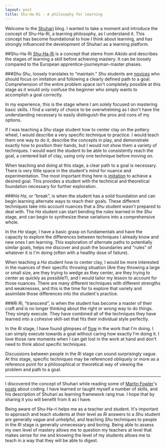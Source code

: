 ```yaml
---
layout: post
title: Shu-Ha-Ri - A philosophy for learning
---
```


Welcome to the [Shuhari](http://shuhari.io) blog.  I wanted to take a moment and introduce the concept of Shu-Ha-Ri, a learning philosophy, as I understand it. This concept has become foundational to how I think about learning, and has strongly influenced the development of Shuhari as a learning platform.

##Shu-Ha-Ri
[Shu-Ha-Ri](http://en.wikipedia.org/wiki/Shuhari) is a concept that stems from Aikido and describes the stages of learning a skill before achieving mastery. It can be loosely compared to the European apprentice-journeyman-master phases. 

###*Shu*
*Shu*, loosely translates to “maintain.” *Shu* students are [novices](http://en.wikipedia.org/wiki/Dreyfus_model_of_skill_acquisition#The_original_five-stage_model) who should focus on imitation and following a clearly defined path to a goal. Comprehension of the entire problem space isn't completely possible at this stage as it would only confuse the beginner who simply wants to accomplish a goal correctly.

In my experience, this is the stage where I am solely focused on mastering basic skills. I find a variety of choice to be overwhelming as I don't have the understanding necessary to easily distinguish the pros and cons of my options.

If I was teaching a *Shu* stage student how to center clay on the pottery wheel, I would describe a very specific technique to practice. I would teach them one way to do it, describe the concepts in play, and demonstrate exactly how to position their hands, but I would not show them a variety of techniques. I would want the student to be able to consistently reach the goal, a centered ball of clay, using only one technique before moving on.

When teaching and doing at this stage, a clear path to a goal is necessary. There is very little space in the student's mind for nuance and experimentation. The most important thing here is [imitation](http://jazzadvice.com/clark-terrys-3-steps-to-learning-improvisation/) to achieve a desired goal. This provides a student with the technical and theoretical foundation necessary for further exploration.

###*Ha*
*Ha*, or “break”, is when the student has a solid foundation and can begin learning alternate ways to reach their goals. These different techniques take into account nuances that a *Shu* student wasn't prepared to deal with. The *Ha* student can start bending the rules learned in the *Shu* stage, and can begin to synthesize these variations into a comprehensive whole.

In the *Ha* stage, I have a basic grasp on fundamentals and have the capacity to explore the differences between techniques I already know and new ones I am learning. This exploration of alternate paths to potentially similar goals, helps me discover and push the boundaries and "rules" of whatever it is I'm doing (often with a healthy dose of failure).

When teaching a *Ha* student how to center clay, I would be more interested in the nuances of their specific throwing situation (Are they throwing a large or small size, are they trying to wedge as they center, are they trying to center as quickly as possible?), and I would tailor my lesson to account for those nuances. There are many different techniques with different strengths and weaknesses, and this is the time for to explore that variety and assimilate those differences into the student's practice.

###*Ri*
*Ri*, “transcend”, is when the student has become a master of their craft and is no longer thinking about the right or wrong way to do things. They simply execute. They have combined all of the techniques they have learned into a cohesive skill-set that fits their individual style perfectly.

In the *Ri* stage, I have found glimpses of [flow](http://en.wikipedia.org/wiki/Flow_(psychology)) in the work that I'm doing. I can simply execute towards a goal without caring how exactly I'm doing it. I love those rare moments when I can get lost in the work at hand and don't need to think about specific techniques.

Discussions between people in the *Ri* stage can sound surprisingly vague. At this stage, specific techniques may be referenced obliquely or more as a reference point for a philosophical or theoretical way of viewing the problem and path to a goal.

---

I discovered the concept of Shuhari while reading some of [Martin Fowler](https://twitter.com/martinfowler)'s [posts](http://martinfowler.com/bliki/ShuHaRi.html) about coding. I have learned or taught myself a number of skills, and his description of Shuhari as learning framework rang true. I hope that by sharing it you will benefit from it as I have. 

Being aware of Shu-Ha-ri helps me as a teacher and student.  It's important to approach and teach students at their level as *Ri* answers to a *Shu* student are generally vague and unhelpful, and teaching *Shu* techniques to people in the *Ri* stage is generally unnecessary and boring. Being able to assess my own level of mastery allows me to question my teachers at level that makes sense for me and knowing the level of my students allows me to teach in a way that they will be able to digest.

